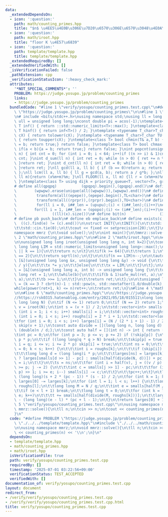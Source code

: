 ```yaml
---
data:
  _extendedDependsOn:
  - icon: ':question:'
    path: math/counting_primes.hpp
    title: "$n$ \u4EE5\u4E0B\u306E\u7D20\u6570\u306E\u6570\u3048\u4E0A\u3052"
  - icon: ':question:'
    path: math/iroot.hpp
    title: "floor K \u4E57\u6839"
  - icon: ':question:'
    path: template/template.hpp
    title: template/template.hpp
  _extendedRequiredBy: []
  _extendedVerifiedWith: []
  _isVerificationFailed: false
  _pathExtension: cpp
  _verificationStatusIcon: ':heavy_check_mark:'
  attributes:
    '*NOT_SPECIAL_COMMENTS*': ''
    PROBLEM: https://judge.yosupo.jp/problem/counting_primes
    links:
    - https://judge.yosupo.jp/problem/counting_primes
  bundledCode: "#line 1 \"verify/yosupo/counting_primes.test.cpp\"\n#define PROBLEM\
    \ \"https://judge.yosupo.jp/problem/counting_primes\"\n\n#line 1 \"template/template.hpp\"\
    \n# include <bits/stdc++.h>\nusing namespace std;\nusing ll = long long;\nusing\
    \ ull = unsigned long long;\nconst double pi = acos(-1);\ntemplate<class T>constexpr\
    \ T inf() { return ::std::numeric_limits<T>::max(); }\ntemplate<class T>constexpr\
    \ T hinf() { return inf<T>() / 2; }\ntemplate <typename T_char>T_char TL(T_char\
    \ cX) { return tolower(cX); }\ntemplate <typename T_char>T_char TU(T_char cX)\
    \ { return toupper(cX); }\ntemplate<class T> bool chmin(T& a,T b) { if(a > b){a\
    \ = b; return true;} return false; }\ntemplate<class T> bool chmax(T& a,T b) {\
    \ if(a < b){a = b; return true;} return false; }\nint popcnt(unsigned long long\
    \ n) { int cnt = 0; for (int i = 0; i < 64; i++)if ((n >> i) & 1)cnt++; return\
    \ cnt; }\nint d_sum(ll n) { int ret = 0; while (n > 0) { ret += n % 10; n /= 10;\
    \ }return ret; }\nint d_cnt(ll n) { int ret = 0; while (n > 0) { ret++; n /= 10;\
    \ }return ret; }\nll gcd(ll a, ll b) { if (b == 0)return a; return gcd(b, a%b);\
    \ };\nll lcm(ll a, ll b) { ll g = gcd(a, b); return a / g*b; };\nll MOD(ll x,\
    \ ll m){return (x%m+m)%m; }\nll FLOOR(ll x, ll m) {ll r = (x%m+m)%m; return (x-r)/m;\
    \ }\ntemplate<class T> using dijk = priority_queue<T, vector<T>, greater<T>>;\n\
    # define all(qpqpq)           (qpqpq).begin(),(qpqpq).end()\n# define UNIQUE(wpwpw)\
    \        (wpwpw).erase(unique(all((wpwpw))),(wpwpw).end())\n# define LOWER(epepe)\
    \         transform(all((epepe)),(epepe).begin(),TL<char>)\n# define UPPER(rprpr)\
    \         transform(all((rprpr)),(rprpr).begin(),TU<char>)\n# define rep(i,upupu)\
    \         for(ll i = 0, i##_len = (upupu);(i) < (i##_len);(i)++)\n# define reps(i,opopo)\
    \        for(ll i = 1, i##_len = (opopo);(i) <= (i##_len);(i)++)\n# define len(x)\
    \                ((ll)(x).size())\n# define bit(n)               (1LL << (n))\n\
    # define pb push_back\n# define eb emplace_back\n# define exists(c, e)       \
    \  ((c).find(e) != (c).end())\n\nstruct INIT{\n\tINIT(){\n\t\tstd::ios::sync_with_stdio(false);\n\
    \t\tstd::cin.tie(0);\n\t\tcout << fixed << setprecision(20);\n\t}\n}INIT;\n\n\
    namespace mmrz {\n\tvoid solve();\n}\n\nint main(){\n\tmmrz::solve();\n}\n#line\
    \ 2 \"math/counting_primes.hpp\"\n\n#line 2 \"math/iroot.hpp\"\n\n#line 5 \"math/iroot.hpp\"\
    \n\nunsigned long long iroot(unsigned long long n, int k=2){\n\tconstexpr unsigned\
    \ long long LIM = std::numeric_limits<unsigned long long>::max();\n\tif(n <= 1\
    \ || k == 1){\n\t\treturn n;\n\t}\n\tif(k >= 64){\n\t\treturn 1;\n\t}\n\tif(k\
    \ == 2){\n\t\treturn sqrtl(n);\n\t}\n\n\tif(n == LIM)n--;\n\n\tauto safe_mul =\
    \ [&](unsigned long long &x, unsigned long long &y) -> void {\n\t\tif(x <= LIM\
    \ / y){\n\t\t\tx *= y;\n\t\t}else{\n\t\t\tx = LIM;\n\t\t}\n\t};\n\n\tauto power\
    \ = [&](unsigned long long a, int b) -> unsigned long long {\n\t\tunsigned long\
    \ long ret = 1;\n\t\twhile(b){\n\t\t\tif(b & 1)safe_mul(ret, a);\n\t\t\tsafe_mul(a,\
    \ a);\n\t\t\tb >>= 1;\n\t\t}\n\t\treturn ret;\n\t};\n\n\tunsigned long long ret\
    \ = (k == 3 ? cbrt(n)-1 : std::pow(n, std::nextafter(1.0/double(k), 0.0)));\n\t\
    while(power(ret+1, k) <= n)ret++;\n\treturn ret;\n}\n#line 4 \"math/counting_primes.hpp\"\
    \n\n#line 6 \"math/counting_primes.hpp\"\n\n//https://judge.yosupo.jp/submission/61551\n\
    //https://rsk0315.hatenablog.com/entry/2021/05/18/015511\nlong long counting_primes(const\
    \ long long N) {\n\tif (N <= 1) return 0;\n\tif (N == 2) return 1;\n\tconst int\
    \ v = iroot(N);\n\tint s = (v + 1) / 2;\n\tstd::vector<int> smalls(s);\n\tfor\
    \ (int i = 1; i < s; i++) smalls[i] = i;\n\tstd::vector<int> roughs(s);\n\tfor\
    \ (int i = 0; i < s; i++) roughs[i] = 2 * i + 1;\n\tstd::vector<long long> larges(s);\n\
    \tfor (int i = 0; i < s; i++) larges[i] = (N / (2 * i + 1) - 1) / 2;\n\tstd::vector<bool>\
    \ skip(v + 1);\n\tconst auto divide = [](long long n, long long d) -> int { return\
    \ (double)n / d;};\n\tconst auto half = [](int n) -> int { return (n - 1) >> 1;};\n\
    \tint pc = 0;\n\tfor (int p = 3; p <= v; p += 2) if (!skip[p]) {\n\t\tint q =\
    \ p * p;\n\t\tif ((long long)q * q > N) break;\n\t\tskip[p] = true;\n\t\tfor (int\
    \ i = q; i <= v; i += 2 * p) skip[i] = true;\n\t\tint ns = 0;\n\t\tfor (int k\
    \ = 0; k < s; k++) {\n\t\t\tint i = roughs[k];\n\t\t\tif (skip[i]) continue;\n\
    \t\t\tlong long d = (long long)i * p;\n\t\t\tlarges[ns] = larges[k] - (d <= v\
    \ ? larges[smalls[d >> 1] - pc] : smalls[half(divide(N, d))]) + pc;\n\t\t\troughs[ns++]\
    \ = i;\n\t\t}\n\t\ts = ns;\n\t\tfor (int i = half(v), j = ((v / p) - 1) | 1; j\
    \ >= p; j -= 2) {\n\t\t\tint c = smalls[j >> 1] - pc;\n\t\t\tfor (int e = (j *\
    \ p) >> 1; i >= e; i--) smalls[i] -= c;\n\t\t}\n\t\tpc++;\n\t}\n\tlarges[0] +=\
    \ (long long)(s + 2 * (pc - 1)) * (s - 1) / 2;\n\tfor (int k = 1; k < s; k++)\
    \ larges[0] -= larges[k];\n\tfor (int l = 1; l < s; l++) {\n\t\tlong long q =\
    \ roughs[l];\n\t\tlong long M = N / q;\n\t\tint e = smalls[half(M / q)] - pc;\n\
    \t\tif (e < l + 1) break;\n\t\tlong long t = 0;\n\t\tfor (int k = l + 1; k <=\
    \ e; k++)\n\t\t\tt += smalls[half(divide(M, roughs[k]))];\n\t\tlarges[0] += t\
    \ - (long long)(e - l) * (pc + l - 1);\n\t}\n\treturn larges[0] + 1;\n}\n#line\
    \ 5 \"verify/yosupo/counting_primes.test.cpp\"\n\nusing namespace mmrz;\n\nvoid\
    \ mmrz::solve(){\n\tll n;\n\tcin >> n;\n\tcout << counting_primes(n) << '\\n';\n\
    }\n"
  code: "#define PROBLEM \"https://judge.yosupo.jp/problem/counting_primes\"\n\n#include\
    \ \"./../../template/template.hpp\"\n#include \"./../../math/counting_primes.hpp\"\
    \n\nusing namespace mmrz;\n\nvoid mmrz::solve(){\n\tll n;\n\tcin >> n;\n\tcout\
    \ << counting_primes(n) << '\\n';\n}\n"
  dependsOn:
  - template/template.hpp
  - math/counting_primes.hpp
  - math/iroot.hpp
  isVerificationFile: true
  path: verify/yosupo/counting_primes.test.cpp
  requiredBy: []
  timestamp: '2025-07-01 03:22:56+09:00'
  verificationStatus: TEST_ACCEPTED
  verifiedWith: []
documentation_of: verify/yosupo/counting_primes.test.cpp
layout: document
redirect_from:
- /verify/verify/yosupo/counting_primes.test.cpp
- /verify/verify/yosupo/counting_primes.test.cpp.html
title: verify/yosupo/counting_primes.test.cpp
---
```


